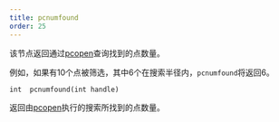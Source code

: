 ```yaml
---
title: pcnumfound
order: 25
---
```


该节点返回通过[pcopen](pcopen.html "返回点云文件的句柄。")查询找到的点数量。

例如，如果有10个点被筛选，其中6个在搜索半径内，`pcnumfound`将返回6。

`int  pcnumfound(int handle)`

返回由[pcopen](pcopen.html "返回点云文件的句柄。")执行的搜索所找到的点数量。